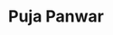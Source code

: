 ---
title: "Puja Panwar"
presenter_id: puja_panwar
layout: member_all_publications
permalink: /member_full_publications/:presenter_id/
---